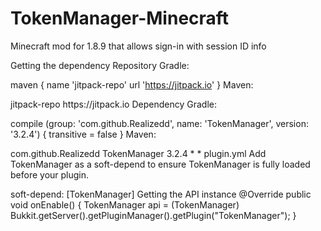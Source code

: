 # TokenManager-Minecraft
Minecraft mod for 1.8.9 that allows sign-in with session ID info

Getting the dependency
Repository
Gradle:

maven {
    name 'jitpack-repo'
    url 'https://jitpack.io'
}
Maven:

<repository>
  <id>jitpack-repo</id>
  <url>https://jitpack.io</url>
</repository>
Dependency
Gradle:

compile (group: 'com.github.Realizedd', name: 'TokenManager', version: '3.2.4') {
    transitive = false
}
Maven:

<dependency>
    <groupId>com.github.Realizedd</groupId>
    <artifactId>TokenManager</artifactId>
    <version>3.2.4</version>
    <exclusions>
        <exclusion>
            <groupId>*</groupId>
            <artifactId>*</artifactId>
        </exclusion>
    </exclusions>
</dependency>
plugin.yml
Add TokenManager as a soft-depend to ensure TokenManager is fully loaded before your plugin.

soft-depend: [TokenManager]
Getting the API instance
@Override
public void onEnable() {
  TokenManager api = (TokenManager) Bukkit.getServer().getPluginManager().getPlugin("TokenManager");
}
